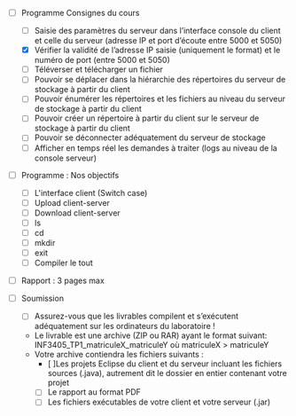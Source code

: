 - [ ] Programme Consignes du cours
    - [ ] Saisie des paramètres du serveur dans l’interface console du client et celle du serveur (adresse IP et port d’écoute entre 5000 et 5050)
    - [x] Vérifier la validité de l’adresse IP saisie (uniquement le format) et le numéro de port (entre 5000 et 5050)
    - [ ] Téléverser et télécharger un fichier
    - [ ] Pouvoir se déplacer dans la hiérarchie des répertoires du serveur de stockage à partir du client
    - [ ] Pouvoir énumérer les répertoires et les fichiers au niveau du serveur de stockage à partir du client
    - [ ] Pouvoir créer un répertoire à partir du client sur le serveur de stockage à partir du client
    - [ ] Pouvoir se déconnecter adéquatement du serveur de stockage
    - [ ] Afficher en temps réel les demandes à traiter (logs au niveau de la console serveur)

- [ ] Programme : Nos objectifs
    - [ ] L'interface client (Switch case)
    - [ ] Upload client-server
    - [ ] Download client-server
    - [ ] ls
    - [ ] cd
    - [ ] mkdir
    - [ ] exit
    - [ ] Compiler le tout

- [ ] Rapport : 3 pages max

- [ ] Soumission
    - [ ] Assurez-vous que les livrables compilent et s’exécutent adéquatement sur les ordinateurs du laboratoire !
    - Le livrable est une archive (ZIP ou RAR) ayant le format suivant:
        INF3405_TP1_matriculeX_matriculeY où matriculeX > matriculeY
    - Votre archive contiendra les fichiers suivants :
        - [ ]Les projets Eclipse du client et du serveur incluant les fichiers sources (.java), autrement dit le dossier en entier contenant votre projet
        - [ ] Le rapport au format PDF
        - [ ] Les fichiers exécutables de votre client et votre serveur (.jar)
